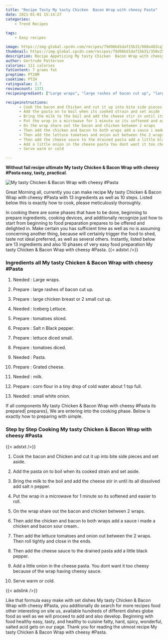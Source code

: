```yaml
---
title: "Recipe Tasty My tasty Chicken  Bacon Wrap with cheesy Pasta"
date: 2021-01-01 15:14:27
categories:
    - Trend Recipes
    
tags:
    - Easy recipes

image: https://img-global.cpcdn.com/recipes/79d96bd1daf15b31/680x482cq70/my-tasty-chicken-bacon-wrap-with-cheesy-pasta-recipe-main-photo.jpg
thumbnail: https://img-global.cpcdn.com/recipes/79d96bd1daf15b31/350x250cq70/my-tasty-chicken-bacon-wrap-with-cheesy-pasta-recipe-main-photo.jpg
description: Recipe Appetizing My tasty Chicken  Bacon Wrap with cheesy Pasta with 13 ingredients and 10 stages of easy cooking.
author: Gertrude Patterson
calories: 111 calories
fatContent: 7 grams fat
preptime: PT20M
cooktime: PT2H
ratingvalue: 3.7
reviewcount: 1371
recipeingredient: ["Large wraps", "large rashes of bacon cut up", "large chicken breast or 2 small cut up", "Iceberg Lettuce", "tomatoes sliced", "Salt n Black pepper", "lettuce diced small", "tomatoes diced", "Pasta", "Grated cheese", "milk", "corn flour in a tiny drop of cold water about 1 tsp full", "small white onion"]

recipeinstructions: 
      - Cook the bacon and Chicken and cut it up into bite side pieces and set aside 
      - Add the pasta on to boil when its cooked strain and set aside 
      - Bring the milk to the boil and add the cheese stir in until its all dissolved add salt n pepper 
      - Put the wrap in a microwave for 1 minute so its softened and easier to roll 
      - On the wrap share out the bacon and chicken between 2 wraps 
      - Then add the chicken and bacon to both wraps add a sauce i made a chicken and bacon sour cream 
      - Then add the lettuce tomatoes and onion out between the 2 wraps Then roll tightly and close in the ends 
      - Then add the cheese sauce to the drained pasta add a little black pepper 
      - Add a little onion in the cheese pasta You dont want it too cheesy because of the wrap having cheesy sauce 
      - Serve warm or cold

---
```




**Without fail recipe ultimate My tasty Chicken &amp; Bacon Wrap with cheesy #Pasta easy, tasty, practical**. 


![My tasty Chicken &amp; Bacon Wrap with cheesy #Pasta](https://img-global.cpcdn.com/recipes/79d96bd1daf15b31/680x482cq70/my-tasty-chicken-bacon-wrap-with-cheesy-pasta-recipe-main-photo.jpg "My tasty Chicken &amp; Bacon Wrap with cheesy #Pasta")




Great Morning all, currently you can make recipe My tasty Chicken &amp; Bacon Wrap with cheesy #Pasta with 13 ingredients as well as 10 steps. Listed below this is exactly how to cook, please meticulously thoroughly.

In cooking there are some phases that have to be done, beginning to prepare ingredients, cooking devices, and additionally recognize just how to start from beginning to food preparation prepares to be offered and delighted in. Make certain you has sufficient time as well as no is assuming concerning another thing, because will certainly trigger the food to shed, taste not ideal preferred, as well as several others. Instantly, listed below are 13 ingredients and also 10 phases of very easy food preparation My tasty Chicken &amp; Bacon Wrap with cheesy #Pasta.
{{< adstxt />}}

### Ingredients all My tasty Chicken &amp; Bacon Wrap with cheesy #Pasta


1. Needed  : Large wraps.

1. Prepare  : large rashes of bacon cut up.

1. Prepare  : large chicken breast or 2 small cut up.

1. Needed  : Iceberg Lettuce.

1. Prepare  : tomatoes sliced.

1. Prepare  : Salt n Black pepper.

1. Prepare  : lettuce diced small.

1. Prepare  : tomatoes diced.

1. Needed  : Pasta.

1. Prepare  : Grated cheese.

1. Needed  : milk.

1. Prepare  : corn flour in a tiny drop of cold water about 1 tsp full.

1. Needed  : small white onion.



If all components My tasty Chicken &amp; Bacon Wrap with cheesy #Pasta its prepared| prepares}, We are entering into the cooking phase. Below is exactly how to preparing with simple.

### Step by Step Cooking My tasty Chicken &amp; Bacon Wrap with cheesy #Pasta

{{< adstxt />}}


1. Cook the bacon and Chicken and cut it up into bite side pieces and set aside.



1. Add the pasta on to boil when its cooked strain and set aside.



1. Bring the milk to the boil and add the cheese stir in until its all dissolved add salt n pepper.



1. Put the wrap in a microwave for 1 minute so its softened and easier to roll.



1. On the wrap share out the bacon and chicken between 2 wraps.



1. Then add the chicken and bacon to both wraps add a sauce i made a chicken and bacon sour cream..



1. Then add the lettuce tomatoes and onion out between the 2 wraps. Then roll tightly and close in the ends.



1. Then add the cheese sauce to the drained pasta add a little black pepper.



1. Add a little onion in the cheese pasta. You dont want it too cheesy because of the wrap having cheesy sauce.



1. Serve warm or cold.





{{< adslink />}}

Like that formula easy make with set dishes My tasty Chicken &amp; Bacon Wrap with cheesy #Pasta, you additionally do search for more recipes food other interesting on site us, available hundreds of different dishes globe food as well as we will proceed to add and also develop. Beginning with food healthy easy, tasty, and healthy to cuisine fatty, hard, spicy, wonderful, salted acid gets on our page. Thank you for reading the utmost recipe My tasty Chicken &amp; Bacon Wrap with cheesy #Pasta.
